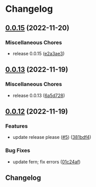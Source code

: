 # Changelog

## [0.0.15](https://github.com/flipt-io/flipt-api/compare/0.0.13...0.0.15) (2022-11-20)


### Miscellaneous Chores

* release 0.0.15 ([e2a3ae3](https://github.com/flipt-io/flipt-api/commit/e2a3ae3dc93a9824a79f4108c5eaa732dee6ddf4))

## [0.0.13](https://github.com/flipt-io/flipt-api/compare/0.0.12...0.0.13) (2022-11-19)


### Miscellaneous Chores

* release 0.0.13 ([6a5d728](https://github.com/flipt-io/flipt-api/commit/6a5d7280aefa8d9060747c7b912e56b114e69329))

## [0.0.12](https://github.com/flipt-io/flipt-api/compare/0.0.11...0.0.12) (2022-11-19)


### Features

* update release please ([#5](https://github.com/flipt-io/flipt-api/issues/5)) ([381bdf4](https://github.com/flipt-io/flipt-api/commit/381bdf45ec1d4c6cbb9d7c927e15c0f426f7f27b))


### Bug Fixes

* update fern; fix errors ([01c24af](https://github.com/flipt-io/flipt-api/commit/01c24af317610e6389ff561ea1e0068c09563172))

## Changelog
